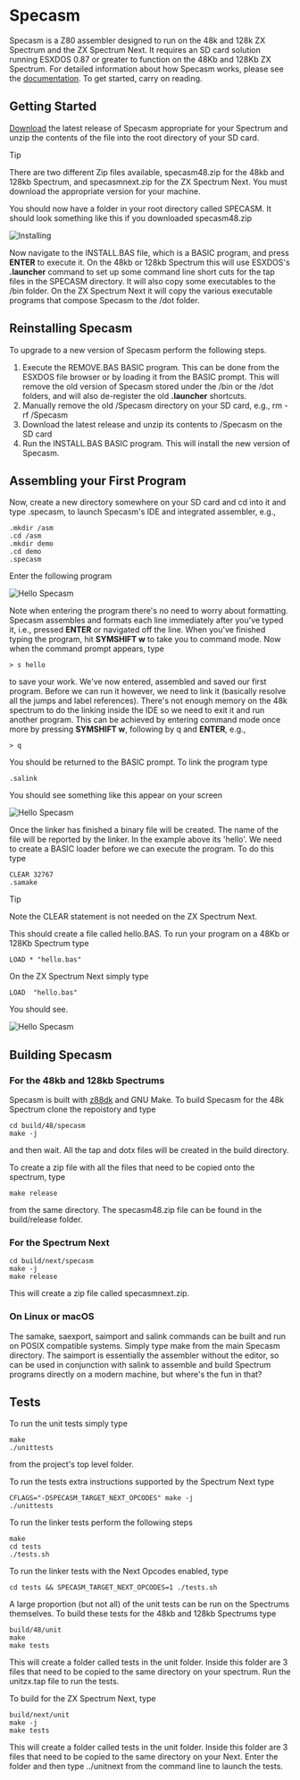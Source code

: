 # Specasm

Specasm is a Z80 assembler designed to run on the 48k and 128k ZX Spectrum and the ZX Spectrum Next.  It requires an SD card solution running ESXDOS 0.87 or greater to function on the 48Kb and 128Kb ZX Spectrum.  For detailed information about how Specasm works, please see the [documentation](https://github.com/markdryan/specasm/blob/master/docs/specasm.md).  To get started, carry on reading.

## Getting Started

[Download](https://github.com/markdryan/specasm/releases) the latest release of Specasm appropriate for your Spectrum and unzip the contents of the file into the root directory of your SD card.

> [!TIP]
> There are two different Zip files available, specasm48.zip for the 48kb and 128kb Spectrum, and specasmnext.zip for the ZX Spectrum Next.  You must download the appropriate version for your machine.

You should now have a folder in your root directory called SPECASM.  It should look something like this if you downloaded specasm48.zip

![Installing](/docs/install.png)

Now navigate to the INSTALL.BAS file, which is a BASIC program, and press **ENTER** to execute it.  On the 48kb or 128kb Spectrum this will use ESXDOS's **.launcher** command to set up some command line short cuts for the tap files in the SPECASM directory.  It will also copy some executables to the /bin folder.  On the ZX Spectrum Next it will copy the various executable programs that compose Specasm to the /dot folder.

## Reinstalling Specasm

To upgrade to a new version of Specasm perform the following steps.

1. Execute the REMOVE.BAS BASIC program.  This can be done from the ESXDOS file browser or by loading it from the BASIC prompt.  This will remove the old version of Specasm stored under the /bin or the /dot folders, and will also de-register the old **.launcher** shortcuts.
2. Manually remove the old /Specasm directory on your SD card, e.g., rm -rf /Specasm
3. Download the latest release and unzip its contents to /Specasm on the SD card
4. Run the INSTALL.BAS BASIC program.  This will install the new version of Specasm.

## Assembling your First Program

Now, create a new directory somewhere on your SD card and cd into it and type .specasm, to launch Specasm's IDE and integrated assembler, e.g.,


```
.mkdir /asm
.cd /asm
.mkdir demo
.cd demo
.specasm
```

Enter the following program

![Hello Specasm](/docs/specasm.png)

Note when entering the program there's no need to worry about formatting.  Specasm assembles and formats each line immediately after you've typed it, i.e., pressed **ENTER** or navigated off the line.  When you've finished typing the program, hit **SYMSHIFT w** to take you to command mode.  Now when the command prompt appears, type

```
> s hello
```

to save your work.  We've now entered, assembled and saved our first program.  Before we can run it however, we need to link it (basically resolve all the jumps and label references).  There's not enough memory on the 48k spectrum to do the linking inside the IDE so we need to exit it and run another program.  This can be achieved by entering command mode once more by pressing **SYMSHIFT w**, following by q and **ENTER**, e.g.,

```
> q
```

You should be returned to the BASIC prompt.  To link the program type

```
.salink
```

You should see something like this appear on your screen

![Hello Specasm](/docs/salink.png)

Once the linker has finished a binary file will be created.  The name of the file will be reported by the linker.  In the example above its 'hello'.  We need to create a BASIC loader before we can execute the program.  To do this type

```
CLEAR 32767
.samake
```

> [!TIP]
> Note the CLEAR statement is not needed on the ZX Spectrum Next.

This should create a file called hello.BAS.  To run your program on a 48Kb or 128Kb Spectrum type

```
LOAD * "hello.bas"
```

On the ZX Spectrum Next simply type

```
LOAD  "hello.bas"
```

You should see.

![Hello Specasm](/docs/hello.png)

## Building Specasm

### For the 48kb and 128kb Spectrums

Specasm is built with [z88dk](https://github.com/z88dk/z88dk) and GNU Make.  To build Specasm for the 48k Spectrum clone the repoistory and type

```
cd build/48/specasm
make -j
```

and then wait.   All the tap and dotx files will be created in the build directory.

To create a zip file with all the files that need to be copied onto the spectrum, type

```
make release
```

from the same directory.  The specasm48.zip file can be found in the build/release folder.

### For the Spectrum Next

```
cd build/next/specasm
make -j
make release
```

This will create a zip file called specasmnext.zip.

### On Linux or macOS

The samake, saexport, saimport and salink commands can be built and run on POSIX compatible systems.  Simply type make from the main Specasm directory.  The saimport is essentially the assembler without the editor, so can be used in conjunction with salink to assemble and build Spectrum programs directly on a modern machine, but where's the fun in that?

## Tests

To run the unit tests simply type

```
make
./unittests
```

from the project's top level folder.

To run the tests extra instructions supported by the Spectrum Next type

```
CFLAGS="-DSPECASM_TARGET_NEXT_OPCODES" make -j
./unittests
```

To run the linker tests perform the following steps

```
make
cd tests
./tests.sh
```

To run the linker tests with the Next Opcodes enabled, type

```
cd tests && SPECASM_TARGET_NEXT_OPCODES=1 ./tests.sh
```

A large proportion (but not all) of the unit tests can be run on the Spectrums themselves.  To build these tests for the 48kb and 128kb Spectrums type

```
build/48/unit
make
make tests
```

This will create a folder called tests in the unit folder.  Inside this folder are 3 files that need to be copied to the same directory on your spectrum.  Run the unitzx.tap file to run the tests.

To build for the ZX Spectrum Next, type

```
build/next/unit
make -j
make tests
```

This will create a folder called tests in the unit folder.  Inside this folder are 3 files that need to be copied to the same directory on your Next.  Enter the folder and then type ../unitnext from the command line to launch the tests.
